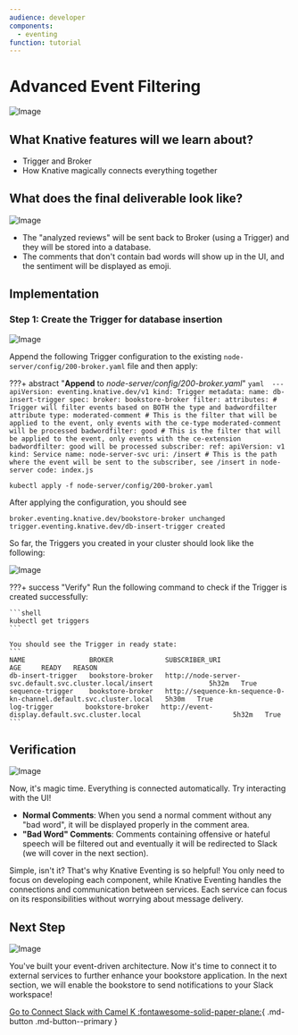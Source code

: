 ```yaml
---
audience: developer
components:
  - eventing
function: tutorial
---
```


# **Advanced Event Filtering**

![Image](images/image4.png)

## **What Knative features will we learn about?**

- Trigger and Broker
- How Knative magically connects everything together

## **What does the final deliverable look like?**

![Image](images/image6.png)

- The "analyzed reviews" will be sent back to Broker (using a Trigger) and they will be stored into a database.
- The comments that don't contain bad words will show up in the UI, and the sentiment will be displayed as emoji.

## **Implementation**

### **Step 1: Create the Trigger for database insertion**

![Image](images/image3.png)

Append the following Trigger configuration to the existing `node-server/config/200-broker.yaml` file and then apply:

???+ abstract "**Append** to _node-server/config/200-broker.yaml_"
    ```yaml 
    ---
    apiVersion: eventing.knative.dev/v1
    kind: Trigger
    metadata:
      name: db-insert-trigger
    spec:
      broker: bookstore-broker
      filter:
        attributes: # Trigger will filter events based on BOTH the type and badwordfilter attribute
          type: moderated-comment # This is the filter that will be applied to the event, only events with the ce-type moderated-comment will be processed
          badwordfilter: good # This is the filter that will be applied to the event, only events with the ce-extension badwordfilter: good will be processed
      subscriber:
        ref:
          apiVersion: v1
          kind: Service
          name: node-server-svc
        uri: /insert # This is the path where the event will be sent to the subscriber, see /insert in node-server code: index.js
    ```

```shell
kubectl apply -f node-server/config/200-broker.yaml
```

After applying the configuration, you should see

```
broker.eventing.knative.dev/bookstore-broker unchanged
trigger.eventing.knative.dev/db-insert-trigger created
```

So far, the Triggers you created in your cluster should look like the following:

![Image](images/image5.png)

???+ success "Verify"
    Run the following command to check if the Trigger is created successfully:

    ```shell
    kubectl get triggers
    ```

    You should see the Trigger in ready state:
    ```
    NAME                BROKER             SUBSCRIBER_URI                                                       AGE     READY   REASON
    db-insert-trigger   bookstore-broker   http://node-server-svc.default.svc.cluster.local/insert              5h32m   True      
    sequence-trigger    bookstore-broker   http://sequence-kn-sequence-0-kn-channel.default.svc.cluster.local   5h30m   True    
    log-trigger        bookstore-broker   http://event-display.default.svc.cluster.local                       5h32m   True    
    ```


## **Verification**

![Image](images/image1.png)

Now, it's magic time. Everything is connected automatically. Try interacting with the UI!

- **Normal Comments**: When you send a normal comment without any "bad word", it will be displayed properly in the comment area.
- **"Bad Word" Comments**: Comments containing offensive or hateful speech will be filtered out and eventually it will be redirected to Slack (we will cover in the next section).

Simple, isn't it? That's why Knative Eventing is so helpful! You only need to focus on developing each component, while Knative Eventing handles the connections and communication between services. Each service can focus on its responsibilities without worrying about message delivery.

## **Next Step**

![Image](images/image8.png)

You've built your event-driven architecture. Now it's time to connect it to external services to further enhance your bookstore application. In the next section, we will enable the bookstore to send notifications to your Slack workspace!

[Go to Connect Slack with Camel K :fontawesome-solid-paper-plane:](../page-7/slack-sink-learning-knative-eventing-and-apache-camel-K-integration.md){ .md-button .md-button--primary }
